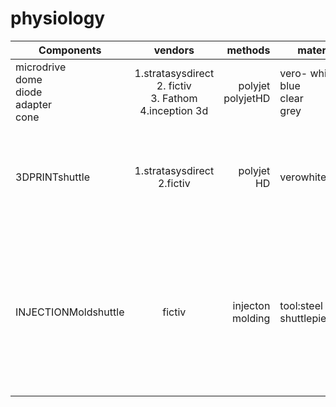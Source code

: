 # physiology

| Components | vendors   | methods  | materials |comments |
| ------------- |:-------------:| -----:| ------------- |:-------------:| 
| microdrive <br /> dome <br /> diode <br /> adapter <br /> cone | 1.stratasysdirect <br /> 2. fictiv <br /> 3. Fathom <br /> 4.inception 3d |  polyjet <br /> polyjetHD | vero- white <br /> blue <br /> clear <br /> grey     | do not use veroblack.. hard to see features |
| 3DPRINTshuttle| 1.stratasysdirect <br />  2.fictiv      | polyjet HD | verowhite | 1. get a bulk order, small part discount <br /> 2. 70-90% yield <br /> 3. reuse more than once not recommended      | 
| INJECTIONMoldshuttle | fictiv| injecton molding | tool:steel <br /> shuttlepiece:ABS | 1. large upfront cost to create steel tool (~$5k) but good for 10k+ parts <br /> 2. low per part cost. roughly 50 cents  <br /> 3. 99% yield of delivered <br /> 4. can reuse many times |


